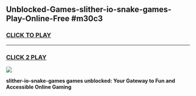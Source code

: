 
## Unblocked-Games-slither-io-snake-games-Play-Online-Free #m30c3
<h3>
<a href="https://us.freeplayer.one?title=slither-io-snake-games&ref=10M">CLICK TO PLAY</a></h3>
<hr>

<h3>
<a href="https://us.freeplayer.one?title=slither-io-snake-games&ref=10M">CLICK 2 PLAY</a>
  
</h3>

<a href="https://us.freeplayer.one?title=slither-io-snake-games&ref=10M"><img src="https://clearcache.store/games.png"></a>


**slither-io-snake-games games unblocked: Your Gateway to Fun and Accessible Online Gaming**
